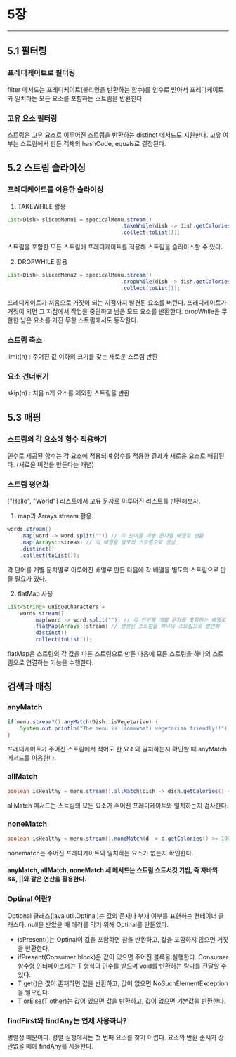 # 5장
---

## 5.1 필터링

### 프레디케이트로 필터링

filter 메서드는 프레디케이트(불리언을 반환하는 함수)를 인수로 받아서 프레디케이트와 일치하는 모든 요소를 포함하는 스트림을 반환한다.

### 고유 요소 필터링

스트림은 고유 요소로 이루어진 스트림을 반환하는 distinct 메서드도 지원한다.
고유 여부는 스트림에서 만든 객체의 hashCode, equals로 결정된다.


## 5.2 스트림 슬라이싱

### 프레디케이트를 이용한 슬라이싱

1. TAKEWHILE 활용

```java
List<Dish> slicedMenu1 = specicalMenu.stream()
                                    .takeWhile(dish -> dish.getCalories() < 320)
                                    .collect(toList());
```
스트림을 포함한 모든 스트림에 프레디케이트를 적용해 스트림을 슬라이스할 수 있다.

2. DROPWHILE 활용

```java
List<Dish> slicedMenu2 = specicalMenu.stream()
                                    .dropWhile(dish -> dish.getCalories() < 320)
                                    .collect(toList());
```
프레디케이트가 처음으로 거짓이 되는 지점까지 발견된 요소를 버린다.
프레디케이트가 거짓이 되면 그 지점에서 작업을 중단하고 남은 모드 요소를 반환한다.
dropWhile은 무한한 남은 요소를 가진 무한 스트림에서도 동작한다.

### 스트림 축소

limit(n) : 주어진 값 이하의 크기를 갖는 새로운 스트림 반환

### 요소 건너뛰기

skip(n) : 처음 n개 요소를 제외한 스트림을 반환

## 5.3 매핑

### 스트림의 각 요소에 함수 적용하기

인수로 제공된 함수는 각 요소에 적용되며 함수를 적용한 결과가 새로운 요소로 매핑된다. (새로운 버전을 만든다는 개념)

### 스트림 평면화

["Hello", "World"] 리스트에서 고유 문자로 이루어진 리스트를 반환해보자.

1. map과  Arrays.stream 활용

```java
words.stream()
    .map(word -> word.split("")) // 각 단어를 개별 문자열 배열로 변환
    .map(Arrays::stream) // 각 배열을 별도의 스트림으로 생성
    .distinct()
    .collect(toList());
```

각 단어를 개별 문자열로 이루어진 배열로 만든 다음에 각 배열을 별도의 스트림으로 만들 필요가 있다.

2. flatMap 사용

```java
List<String> uniqueCharacters =
    words.stream()
        .map(word -> word.split("")) // 각 단어를 개별 문자를 포함하는 배열로 변환
        .flatMap(Arrays::stream) // 생성된 스트림을 하나의 스트림으로 평면화
        .distinct()
        .collect(toList());
```

flatMap은 스트림의 각 값을 다른 스트림으로 만든 다음에 모든 스트림을 하나의 스트림으로 연결하는 기능을 수행한다.


## 검색과 매칭

### anyMatch
```java
if(menu.stream?().anyMatch(Dish::isVegetarian) {
    System.out.println("The menu is (somewhat) vegetarian friendly!!");
}
```

프레디케이트가 주어진 스트림에서 적어도 한 요소와 일치하는지 확인할 때 anyMatch 메서드를 이용한다.

### allMatch
```java
boolean isHealthy = menu.stream().allMatch(dish -> dish.getCalories() < 1000);
```

allMatch 메서드는 스트림의 모든 요소가 주어진 프레디케이트와 일치하는지 검사한다.

### noneMatch
```java
boolean isHealthy = menu.stream().noneMatch(d -> d.getCalories() >= 1000);
```

nonematch는 주어진 프레디케이트와 일치하는 요소가 없는지 확인한다.

#### anyMatch, allMatch, noneMatch 세 메서드는 스트림 쇼트서킷 기법, 즉 자바의 &&, ||와 같은 연산을 활용한다.


### Optinal 이란?

Optional<T> 클래스(java.util.Optinal)는 값의 존재나 부재 여부를 표현하는 컨테이너 클래스다. null을 받았을 때 에러를 막기 위해 Optinal<T>를 만들었다.

- isPresent()는 Optinal이 값을 포함하면 참을 반환하고, 값을 포함하지 않으면 거짓을 반환한다.
- ifPresent(Consumer<T> block)은 값이 있으면 주어진 블록을 실행한다. Consumer 함수형 인터페이스에는 T 형식의 인수를 받으며 void를 반환하는 람다를 전달할 수 있다.
- T get()은 값이 존재하면 값을 반환하고, 값이 없으면 NoSuchElementException을 일으킨다.
- T orElse(T other)는 값이 있으면 값을 반환하고, 값이 없으면 기본값을 반환한다.


### findFirst와 findAny는 언제 사용하나?

병렬성 때문이다. 병렬 실행에서는 첫 번째 요소를 찾기 어렵다. 요소의 반환 순서가 상관없을 때에 findAny를 사용한다.
